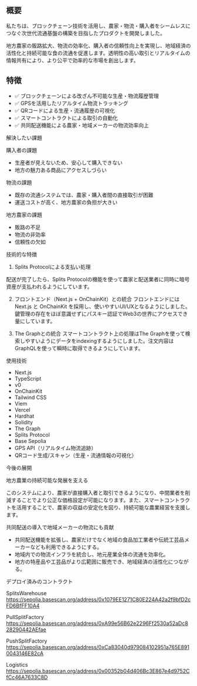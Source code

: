 ## 概要

私たちは、ブロックチェーン技術を活用し、農家・物流・購入者をシームレスにつなぐ次世代流通基盤の構築を目指したプロダクトを開発しました。

地方農家の販路拡大、物流の効率化、購入者の信頼性向上を実現し、地域経済の活性化と持続可能な食の流通を促進します。透明性の高い取引とリアルタイムの情報共有により、より公平で効率的な市場を創出します。


## 特徴

- ✅ ブロックチェーンによる改ざん不可能な生産・物流履歴管理
- ✅ GPSを活用したリアルタイム物流トラッキング
- ✅ QRコードによる生産・流通履歴の可視化
- ✅ スマートコントラクトによる取引の自動化
- ✅ 共同配送機能による農家・地域メーカーの物流効率向上

解決したい課題

購入者の課題

- 生産者が見えないため、安心して購入できない
- 地方の魅力ある商品にアクセスしづらい

物流の課題

- 既存の流通システムでは、農家・購入者間の直接取引が困難
- 運送コストが高く、地方農家の負担が大きい

地方農家の課題

- 販路の不足
- 物流の非効率
- 信頼性の欠如

技術的な特徴

1. Splits Protocolによる支払い処理

配送が完了したら、Splits Protocolの機能を使って農家と配送業者に同時に暗号資産が支払われるようにしています。

2. フロントエンド（Next.js + OnChainKit）との統合
フロントエンドには Next.js と OnChainKit を採用し、使いやすいUI/UXとなるようにしました。鍵管理の存在をほぼ意識せずにパスキー認証でWeb3の世界にアクセスでき量にしています。

3. The Graphとの統合
スマートコントラクト上の処理はThe Graphを使って検索しやすいようにデータをindexingするようにしました。注文内容はGraphQLを使って瞬時に取得できるようにしています。

使用技術

- Next.js
- TypeScript
- v0
- OnChainKit
- Tailwind CSS
- Viem
- Vercel
- Hardhat
- Solidity
- The Graph
- Splits Protocol
- Base Sepolia
- GPS API（リアルタイム物流追跡）
- QRコード生成/スキャン（生産・流通情報の可視化）


今後の展開

地方農業の持続可能な発展を支える

このシステムにより、農家が直接購入者と取引できるようになり、中間業者を削減することでより公正な価格設定が可能になります。また、スマートコントラクトを活用することで、農家の収益の安定化を図り、持続可能な農業経営を支援します。

共同配送の導入で地域メーカーの物流にも貢献

- 共同配送機能を拡張し、農家だけでなく地域の食品加工業者や伝統工芸品メーカーなども利用できるようにする。
- 地域内での物流インフラを統合し、地元産業全体の流通を効率化。
- 地方の特産品や工芸品がより広範囲に販売でき、地域経済の活性化につながる。

デプロイ済みのコントラクト

SplitsWarehouse https://sepolia.basescan.org/address/0x1079EE1271C80E224A42a2f9bfD2cFD6BfFF10A4

PullSplitFactory https://sepolia.basescan.org/address/0xA99e56B62e2296Ff2530a52aDc828290442AEfae

PushSplitFactory https://sepolia.basescan.org/address/0xCa83040d979084102951a765E8910043146E82cA

Logistics https://sepolia.basescan.org/address/0x00352b04d406Bc3E867e4d9752CfCc46A7633C8D